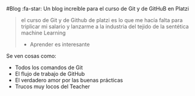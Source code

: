 #Blog :fa-star:
Un blog increíble para el curso de Git y de GitHuB en Platzi
> el curso de Git y de Github de platzi es lo que me hacía falta para triplicar mi salario y lanzarme a la industria del tejido de la sentética machine Learning
> - Aprender es interesante

Se ven cosas como:
* Todos los comandos de Git
* El flujo de trabajo de GitHub
* El verdadero amor por las buenas prácticas
* Trucos muy locos del Teacher